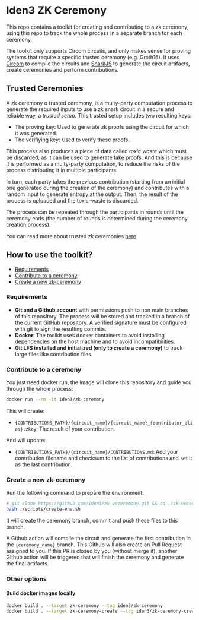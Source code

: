 # Iden3 ZK Ceremony

This repo contains a toolkit for creating and contributing to a zk ceremony, using this repo to track the whole process in a separate branch for each ceremony.

The toolkit only supports Circom circuits, and only makes sense for proving systems that require a specific trusted ceremony (e.g. Groth16). It uses [Circom](https://docs.circom.io/) to compile the circuits and [SnarkJS](https://github.com/iden3/snarkjs) to generate the circuit artifacts, create ceremonies and perform contributions.

## Trusted Ceremonies

A zk ceremony o trusted ceremony, is a multy-party computation process to generate the required inputs to use a zk snark circuit in a secure and reliable way, a *trusted setup*. This trusted setup includes two resulting keys:

* The proving key: Used to generate zk proofs using the circuit for which it was generated.
* The verifiying key: Used to verify these proofs.

This process also produces a piece of data called *toxic waste* which must be discarded, as it can be used to generate fake proofs. And this is because it is performed as a multy-party computation, to reduce the risks of the process distributing it in multiple participants.

In turn, each party takes the previous contribution (starting from an initial one generated during the creation of the ceremony) and contributes with a random input to generate entropy at the output. Then, the result of the process is uploaded and the toxic-waste is discarded.

The process can be repeated through the participants in rounds until the ceremony ends (the number of rounds is determined during the ceremony creation process).

You can read more about trusted zk ceremonies [here](https://zkproof.org/2021/06/30/setup-ceremonies/).

## How to use the toolkit?

* [Requirements](#requirements)
* [Contribute to a ceremony](#contribute-to-a-ceremony)
* [Create a new zk-ceremony](#create-a-new-zk-ceremony)

### Requirements

* **Git and a Github account** with permissions push to non main branches of this repository. The process will be stored and tracked in a branch of the current GitHub repository. A verified signature must be configured with git to sign the resulting commits.
* **Docker**: The toolkit uses docker containers to avoid installing dependencies on the host machine and to avoid incompatibilities.
* **Git LFS installed and initialized (only to create a ceremony)** to track large files like contribution files.

### Contribute to a ceremony

You just need docker run, the image will clone this repository and guide you through the whole process:

```sh
docker run --rm -it iden3/zk-ceremony
```

This will create:

* `{CONTRIBUTIONS_PATH}/{circuit_name}/{circuit_name}_{contributor_alias}.zkey`: The result of your contribution.

And will update:

* `{CONTRIBUTIONS_PATH}/{circuit_name}/CONTRIBUTIONS.md`: Add your contribution filename and checksum to the list of contributions and set it as the last contribution.

### Create a new zk-ceremony

Run the following command to prepare the environment:

```sh
# git clone https://github.com/iden3/zk-voceremony.git && cd ./zk-voceremony
bash ./scripts/create-env.sh
```

It  will create the ceremony branch, commit and push these files to this branch.

A Github action will compile the circuit and generate the first contribution in the `{ceremony_name}` branch. This Github will also create an Pull Request assigned to you. If this PR is closed by you (without merge it), another Github action will be triggered that will finish the ceremony and generate the final artifacts.

### Other options

#### Build docker images locally

```bash
docker build . --target zk-ceremony --tag iden3/zk-ceremony
docker build . --target zk-ceremony-create --tag iden3/zk-ceremony-create
```
